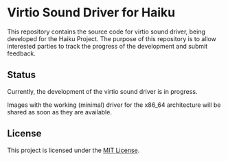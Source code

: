 # Virtio Sound Driver for Haiku

This repository contains the source code for virtio sound driver, being developed
for the Haiku Project. The purpose of this repository is to allow interested parties
to track the progress of the development and submit feedback.

## Status

Currently, the development of the virtio sound driver is in progress.

Images with the working (minimal) driver for the x86_64 architecture will be shared
as soon as they are available.

## License

This project is licensed under the [MIT License](LICENSE).
